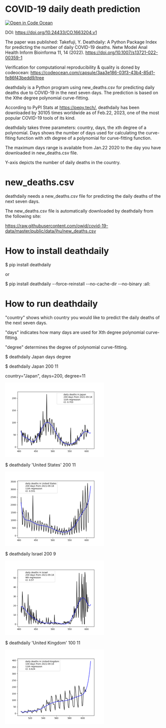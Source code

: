# COVID-19 daily death prediction 
[![Open in Code Ocean](https://codeocean.com/codeocean-assets/badge/open-in-code-ocean.svg)](https://codeocean.com/capsule/3aa3e186-03f3-43b4-85d1-fe86f43bedd9/tree)

DOI: https://doi.org/10.24433/CO.1663204.v1

The paper was published:
Takefuji, Y. Deathdaily: A Python Package Index for predicting the number of daily COVID-19 deaths. Netw Model Anal Health Inform Bioinforma 11, 14 (2022). https://doi.org/10.1007/s13721-022-00359-1

Verification for computational reproducibility & quality is doned by codeocean:
https://codeocean.com/capsule/3aa3e186-03f3-43b4-85d1-fe86f43bedd9/tree

deathdaily is a Python program using new_deaths.csv for predicting daily deaths due to COVID-19 in the next seven days. The prediction is based on the Xthe degree polynomial curve-fitting.

According to PyPI Stats at https://pepy.tech/, deathdaily has been downloaded by 30105 times worldwide as of Feb.22, 2023, one of the most popular COVID-19 tools of its kind.

deathdaily takes three parameters: country, days, the xth degree of a polynomial.
Days shows the number of days used for calculating the curve-fiting function with xth
degree of a polynomial for curve-fitting function.

The maximum days range is available from Jan.22 2020 to the day you have downloaded in new_deaths.csv file. 

Y-axis depicts the number of daily deaths in the country.

# new_deaths.csv

deathdaily needs a new_deaths.csv file for predicting the daily deaths of the next seven days.

The new_deaths.csv file is automatically downloaded by deathdaily from the following site:

https://raw.githubusercontent.com/owid/covid-19-data/master/public/data/jhu/new_deaths.csv


# How to install deathdaily

$ pip install deathdaily

or

$ pip install deathdaily --force-reinstall --no-cache-dir --no-binary :all:

# How to run deathdaily 

"country" shows which country you would like to predict the daily deaths of the next seven days.

"days" indicates how many days are used for Xth degree polynomial curve-fitting.

"degree" determines the degree of polynomial curve-fitting.

$ deathdaily Japan days degree

$ deathdaily Japan 200 11

country="Japan", days=200, degree=11

<img src="https://github.com/y-takefuji/covid-19_daily_death_prediction/raw/main/Japan.png" width=320 height=240 >


$ deathdaily 'United States' 200 11

<img src="https://github.com/y-takefuji/covid-19_daily_death_prediction/raw/main/United States.png" width=320 height=240 >

$ deathdaily Israel 200 9

<img src="https://github.com/y-takefuji/covid-19_daily_death_prediction/raw/main/Israel.png" width=320 height=240 >

$ deathdaily 'United Kingdom' 100 11

<img src="https://github.com/y-takefuji/covid-19_daily_death_prediction/raw/main/United Kingdom.png" width=320 height=240 >
